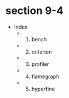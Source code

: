 # section 9-4

- Index
  - 1. bench
  - 2. criterion
  - 3. profiler
  - 4. flamegraph
  - 5. hyperfine
